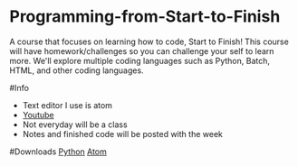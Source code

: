 # Programming-from-Start-to-Finish
A course that focuses on learning how to code, Start to Finish! This course will have homework/challenges so you can challenge your self to learn more. We'll explore multiple coding languages such as Python, Batch, HTML, and other coding languages. 

#Info
* Text editor I use is atom
* [Youtube](https://www.youtube.com/playlist?list=PLpgAWO7EX5f0U7a2N1x-HEBPAAoQVKkjE "Programming from Start to Finish Playlist")
* Not everyday will be a class
* Notes and finished code will be posted with the week

#Downloads
[Python](https://www.python.org/ "Python's Homepage")
[Atom](https://atom.io/ "Atom's Homepage")
